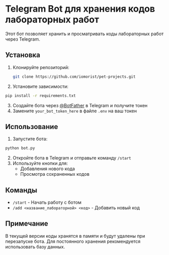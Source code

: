# Telegram Bot для хранения кодов лабораторных работ

Этот бот позволяет хранить и просматривать коды лабораторных работ через Telegram.

## Установка

1. Клонируйте репозиторий:
   ```bash
   git clone https://github.com/iomorist/pet-projects.git
   ```

2. Установите зависимости:
```bash
pip install -r requirements.txt
```

3. Создайте бота через [@BotFather](https://t.me/botfather) в Telegram и получите токен
4. Замените `your_bot_token_here` в файле `.env` на ваш токен

## Использование

1. Запустите бота:
```bash
python bot.py
```

2. Откройте бота в Telegram и отправьте команду `/start`
3. Используйте кнопки для:
   - Добавления нового кода
   - Просмотра сохраненных кодов

## Команды

- `/start` - Начать работу с ботом
- `/add <название_лабораторной> <код>` - Добавить новый код

## Примечание

В текущей версии коды хранятся в памяти и будут удалены при перезапуске бота. Для постоянного хранения рекомендуется использовать базу данных. 